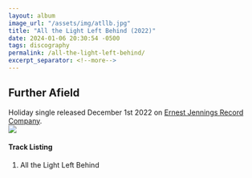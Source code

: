 ```yaml
---
layout: album
image_url: "/assets/img/atllb.jpg"
title: "All the Light Left Behind (2022)"
date: 2024-01-06 20:30:54 -0500
tags: discography
permalink: /all-the-light-left-behind/
excerpt_separator: <!--more-->
---
```


<!--more-->

## Further Afield

<div id="release-info">
    Holiday single released December 1st 2022 on <a href="https://ejrc.com">Ernest Jennings Record Company</a>.
</div>

<div id="container">
    <div id="release-container">
        <div id="artwork">
            <a href="/assets/img/atllb.jpg" alt="Full res version"><img src="/assets/img/atllb.jpg"/></a>
        </div>
        <div id="tracklist">
            <h4>Track Listing</h4>
            <ol>
                <li>All the Light Left Behind</li>
            </ol>
        </div>
    </div>
</div>
